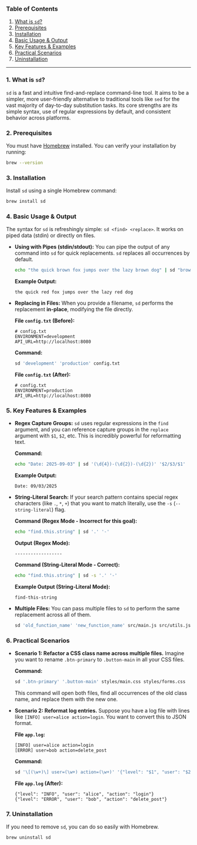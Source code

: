 ### Table of Contents

1.  [What is `sd`?](https://www.google.com/search?q=%231-what-is-sd)
2.  [Prerequisites](https://www.google.com/search?q=%232-prerequisites)
3.  [Installation](https://www.google.com/search?q=%233-installation)
4.  [Basic Usage & Output](https://www.google.com/search?q=%234-basic-usage--output)
5.  [Key Features & Examples](https://www.google.com/search?q=%235-key-features--examples)
6.  [Practical Scenarios](https://www.google.com/search?q=%236-practical-scenarios)
7.  [Uninstallation](https://www.google.com/search?q=%237-uninstallation)

-----

### 1\. What is `sd`?

`sd` is a fast and intuitive find-and-replace command-line tool. It aims to be a simpler, more user-friendly alternative to traditional tools like `sed` for the vast majority of day-to-day substitution tasks. Its core strengths are its simple syntax, use of regular expressions by default, and consistent behavior across platforms.

### 2\. Prerequisites

You must have [Homebrew](https://brew.sh/) installed. You can verify your installation by running:

```bash
brew --version
```

### 3\. Installation

Install `sd` using a single Homebrew command:

```bash
brew install sd
```

### 4\. Basic Usage & Output

The syntax for `sd` is refreshingly simple: `sd <find> <replace>`. It works on piped data (stdin) or directly on files.

  * **Using with Pipes (stdin/stdout):**
    You can pipe the output of any command into `sd` for quick replacements. `sd` replaces all occurrences by default.

    ```bash
    echo "the quick brown fox jumps over the lazy brown dog" | sd "brown" "red"
    ```

    **Example Output:**

    ```text
    the quick red fox jumps over the lazy red dog
    ```

  * **Replacing in Files:**
    When you provide a filename, `sd` performs the replacement **in-place**, modifying the file directly.

    **File `config.txt` (Before):**

    ```text
    # config.txt
    ENVIRONMENT=development
    API_URL=http://localhost:8080
    ```

    **Command:**

    ```bash
    sd 'development' 'production' config.txt
    ```

    **File `config.txt` (After):**

    ```text
    # config.txt
    ENVIRONMENT=production
    API_URL=http://localhost:8080
    ```

### 5\. Key Features & Examples

  * **Regex Capture Groups:**
    `sd` uses regular expressions in the `find` argument, and you can reference capture groups in the `replace` argument with `$1`, `$2`, etc. This is incredibly powerful for reformatting text.

    **Command:**

    ```bash
    echo "Date: 2025-09-03" | sd '(\d{4})-(\d{2})-(\d{2})' '$2/$3/$1'
    ```

    **Example Output:**

    ```text
    Date: 09/03/2025
    ```

  * **String-Literal Search:**
    If your search pattern contains special regex characters (like `.`, `*`, `+`) that you want to match literally, use the `-s` (`--string-literal`) flag.

    **Command (Regex Mode - Incorrect for this goal):**

    ```bash
    echo "find.this.string" | sd '.' '-'
    ```

    **Output (Regex Mode):**

    ```text
    ------------------
    ```

    **Command (String-Literal Mode - Correct):**

    ```bash
    echo "find.this.string" | sd -s '.' '-'
    ```

    **Example Output (String-Literal Mode):**

    ```text
    find-this-string
    ```

  * **Multiple Files:**
    You can pass multiple files to `sd` to perform the same replacement across all of them.

    ```bash
    sd 'old_function_name' 'new_function_name' src/main.js src/utils.js
    ```

### 6\. Practical Scenarios

  * **Scenario 1: Refactor a CSS class name across multiple files.**
    Imagine you want to rename `.btn-primary` to `.button-main` in all your CSS files.

    **Command:**

    ```bash
    sd '.btn-primary' '.button-main' styles/main.css styles/forms.css
    ```

    This command will open both files, find all occurrences of the old class name, and replace them with the new one.

  * **Scenario 2: Reformat log entries.**
    Suppose you have a log file with lines like `[INFO] user=alice action=login`. You want to convert this to JSON format.

    **File `app.log`:**

    ```text
    [INFO] user=alice action=login
    [ERROR] user=bob action=delete_post
    ```

    **Command:**

    ```bash
    sd '\[(\w+)\] user=(\w+) action=(\w+)' '{"level": "$1", "user": "$2", "action": "$3"}' app.log
    ```

    **File `app.log` (After):**

    ```text
    {"level": "INFO", "user": "alice", "action": "login"}
    {"level": "ERROR", "user": "bob", "action": "delete_post"}
    ```

### 7\. Uninstallation

If you need to remove `sd`, you can do so easily with Homebrew.

```bash
brew uninstall sd
```